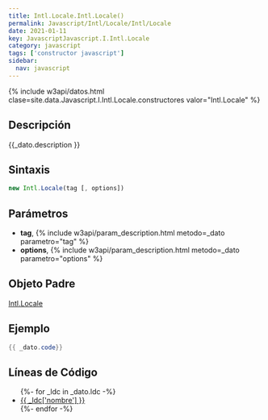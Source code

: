 ```yaml
---
title: Intl.Locale.Intl.Locale()
permalink: Javascript/Intl/Locale/Intl/Locale
date: 2021-01-11
key: JavascriptJavascript.I.Intl.Locale
category: javascript
tags: ['constructor javascript']
sidebar: 
  nav: javascript
---
```


{% include w3api/datos.html clase=site.data.Javascript.I.Intl.Locale.constructores valor="Intl.Locale" %}

## Descripción
{{_dato.description }}

## Sintaxis
~~~javascript
new Intl.Locale(tag [, options])
~~~

## Parámetros
* **tag**,  {% include w3api/param_description.html metodo=_dato parametro="tag" %}
* **options**,  {% include w3api/param_description.html metodo=_dato parametro="options" %}

## Objeto Padre
[Intl.Locale](/Javascript/Intl/Locale/)

## Ejemplo
~~~java
{{ _dato.code}}
~~~

## Líneas de Código
<ul>
{%- for _ldc in _dato.ldc -%}
   <li>
       <a href="{{_ldc['url'] }}">{{ _ldc['nombre'] }}</a>
   </li>
{%- endfor -%}
</ul>
